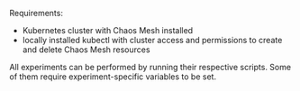 Requirements:
 - Kubernetes cluster with Chaos Mesh installed
 - locally installed kubectl with cluster access and permissions to create and delete Chaos Mesh resources

All experiments can be performed by running their respective scripts. Some of them require experiment-specific variables to be set.